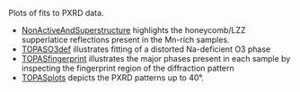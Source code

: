 Plots of fits to PXRD data.

* [NonActiveAndSuperstructure](https://github.com/harryfyjiswalker/Personal-Projects-2/blob/main/Part%20II%20Code/Crystallographic%20Analysis/NonActiveAndSuperstructure.ipynb) highlights the honeycomb/LZZ supperlatice reflections present in the Mn-rich samples.
* [TOPASO3def](https://github.com/harryfyjiswalker/Personal-Projects-2/blob/main/Part%20II%20Code/Crystallographic%20Analysis/TOPASO3def.ipynb) illustrates fitting of a distorted Na-deficient O3 phase
* [TOPASfingerprint](https://github.com/harryfyjiswalker/Personal-Projects-2/blob/main/Part%20II%20Code/Crystallographic%20Analysis/TOPASfingerprint.ipynb) illustrates the major phases present in each sample by inspecting the fingerprint region of the diffraction pattern
* [TOPASplots](https://github.com/harryfyjiswalker/Personal-Projects-2/blob/main/Part%20II%20Code/Crystallographic%20Analysis/TOPASplots.ipynb) depicts the PXRD patterns up to 40&deg;.
